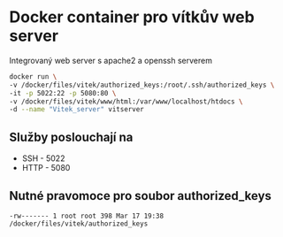 # Docker container pro vítkův web server

Integrovaný web server s apache2 a openssh serverem

```bash
docker run \
-v /docker/files/vitek/authorized_keys:/root/.ssh/authorized_keys \
-it -p 5022:22 -p 5080:80 \
-v /docker/files/vitek/www/html:/var/www/localhost/htdocs \ 
-d --name "Vitek_server" vitserver
```

## Služby poslouchají na

- SSH - 5022
- HTTP - 5080
  
## Nutné pravomoce pro soubor authorized_keys

`-rw------- 1 root root 398 Mar 17 19:38 /docker/files/vitek/authorized_keys`
